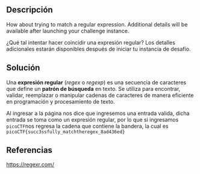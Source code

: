 ## Descripción
How about trying to match a regular expression. Additional details will be available after launching your challenge instance.

¿Qué tal intentar hacer coincidir una expresión regular? Los detalles adicionales estarán disponibles después de iniciar tu instancia de desafío.
## Solución
Una **expresión regular** (_regex_ o _regexp_) es una secuencia de caracteres que define un **patrón de búsqueda** en texto. Se utiliza para encontrar, validar, reemplazar o manipular cadenas de caracteres de manera eficiente en programación y procesamiento de texto.

Al ingresar a la página nos dice que ingresemos una entrada valida, dicha entrada se toma como un expresión regular, por lo que si ingresamos `picoCTF`nos regresa la cadena que contiene la bandera, la cual es `picoCTF{succ3ssfully_matchtheregex_8ad436ed}`  
## Referencias
https://regexr.com/